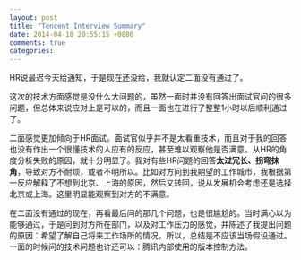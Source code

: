 ```yaml
---
layout: post
title: "Tencent Interview Summary"
date: 2014-04-18 20:55:15 +0800
comments: true
categories: 
---
```


HR说最迟今天给通知，于是现在还没给，我就认定二面没有通过了。

这次的技术方面感觉是没什么大问题的，虽然一面时并没有回答出面试官问的很多问题，但总体来说应对上是可以的，而且一面也在进行了整整1小时以后顺利通过了。

二面感觉更加倾向于HR面试。面试官似乎并不是太看重技术，而且对于我的回答也没有作出一个很懂技术的人应有的反应，甚至难以观察他是否满意。从HR的角度分析失败的原因，就十分明显了。我对有些HR问题的回答**太过冗长、拐弯抹角**，导致对方不耐烦，或者不明所以。比如对方问到我期望的工作城市，我根据第一反应解释了不想到北京、上海的原因，然后又转回，说从发展机会考虑还是选择北京或上海。这里明显能观察到对方的不满意。

在二面没有通过的现在，再看最后问的那几个问题，也是很尴尬的。当时满心以为能够通过，于是问到对方所在部门，以及对工作压力的感觉，并陈述了我提出问题的原因：希望了解自己将来工作场所的情况。所以，总结是不应该当场假设通过。一面的时候问的技术问题也许还可以：腾讯内部使用的版本控制方法。
